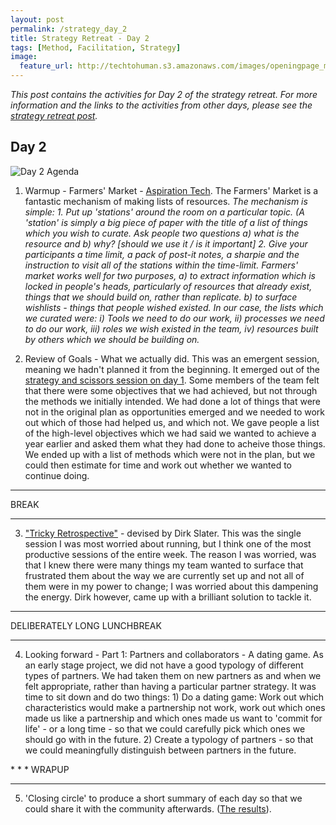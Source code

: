 ```yaml
---
layout: post
permalink: /strategy_day_2
title: Strategy Retreat - Day 2 
tags: [Method, Facilitation, Strategy]
image: 
  feature_url: http://techtohuman.s3.amazonaws.com/images/openingpage_montage.jpeg
---
```


<em>This post contains the activities for Day 2 of the strategy retreat. For more information and the links to the activities from other days, please see the [strategy retreat post](http://techtohuman.com/strategy_retreat/).</em> 

## Day 2

![Day 2 Agenda](http://techtohuman.s3.amazonaws.com/images/DSCF3705.JPG)

1. Warmup - Farmers' Market - [Aspiration Tech](https://aspirationtech.org/). The Farmers' Market is a fantastic mechanism of making lists of resources. <em>The mechanism is simple: 1. Put up 'stations' around the room on a particular topic. (A 'station' is simply a big piece of paper with the title of a list of things which you wish to curate. Ask people two questions a) what is the resource and b) why? [should we use it / is it important] 2. Give your participants a time limit, a pack of post-it notes, a sharpie and the instruction to visit all of the stations within the time-limit. Farmers' market works well for two purposes, a) to extract information which is locked in people's heads, particularly of resources that already exist, things that we should build on, rather than replicate. b) to surface wishlists - things that people wished existed. In our case, the lists which we curated were: i) Tools we need to do our work, ii) processes we need to do our work, iii) roles we wish existed in the team, iv) resources built by others which we should be building on. </em>

2. Review of Goals - What we actually did. This was an emergent session, meaning we hadn't planned it from the beginning. It emerged out of the [strategy and scissors session on day 1](http://techtohuman.com/strategy_day_1/). Some members of the team felt that there were some objectives that we had achieved, but not through the methods we initially intended. We had done a lot of things that were not in the original plan as opportunities emerged and we needed to work out which of those had helped us, and which not. We gave people a list of the high-level objectives which we had said we wanted to achieve a year earlier and asked them what they had done to acheive those things. We ended up with a list of methods which were not in the plan, but we could then estimate for time and work out whether we wanted to continue doing. 

* * *
BREAK 

* * *

<ol start="3">

<li> <a href="http://techtohuman.com/tricky_retrospective/">"Tricky Retrospective"</a> - devised by Dirk Slater. This was the single session I was most worried about running, but I think one of the most productive sessions of the entire week. The reason I was worried, was that I knew there were many things my team wanted to surface that frustrated them about the way we are currently set up and not all of them were in my power to change; I was worried about this dampening the energy. Dirk however, came up with a brilliant solution to tackle it. </li>

</ol> 


* * *
DELIBERATELY LONG LUNCHBREAK 

* * *
<ol start="4">

<li> Looking forward - Part 1: Partners and collaborators - A dating game. As an early stage project, we did not have a good typology of different types of partners. We had taken them on new partners as and when we felt appropriate, rather than having a particular partner strategy. It was time to sit down and do two things: 1) Do a dating game: Work out which characteristics would make a partnership not work, work out which ones made us like a partnership and which ones made us want to 'commit for life' - or a long time - so that we could carefully pick which ones we should go with in the future. 2) Create a typology of partners - so that we could meaningfully distinguish between partners in the future.   </li> 

</ol>
* * *
WRAPUP 

* * *

<ol start="5">

<li>'Closing circle' to produce a short summary of each day so that we could share it with the community afterwards. (<a href="http://schoolofdata.org/2014/11/05/school-of-data-retreat-roundup/">The results</a>).  </li>
</ol>


